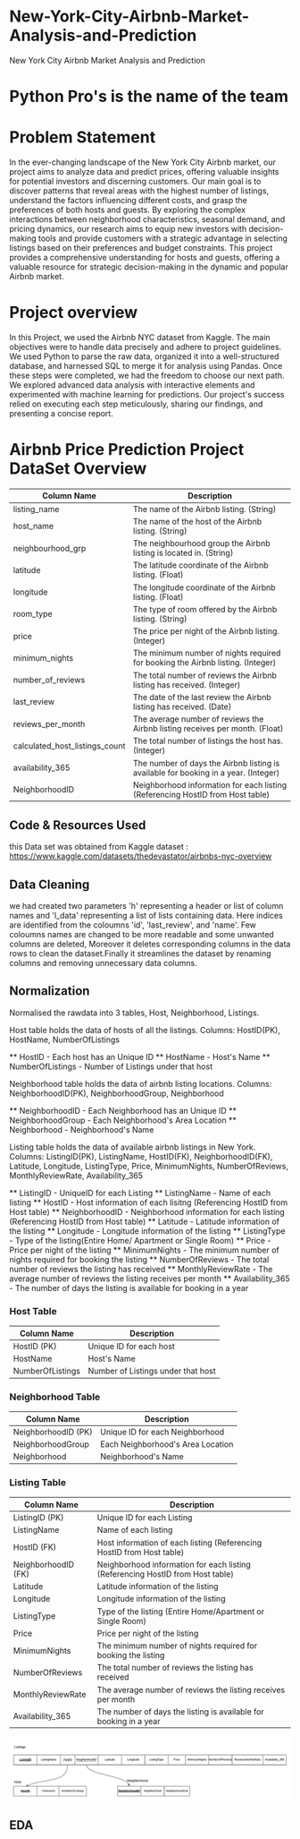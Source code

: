 # New-York-City-Airbnb-Market-Analysis-and-Prediction
New York City Airbnb Market Analysis and Prediction
# Python Pro's is the name of the team
# Problem Statement

In the ever-changing landscape of the New York City Airbnb market, our project aims to analyze data and predict prices,
offering valuable insights for potential investors and discerning customers. Our main goal is to discover patterns that reveal
areas with the highest number of listings, understand the factors influencing different costs, and grasp the preferences of both
hosts and guests. By exploring the complex interactions between neighborhood characteristics, seasonal demand, and pricing
dynamics, our research aims to equip new investors with decision-making tools and provide customers with a strategic
advantage in selecting listings based on their preferences and budget constraints. This project provides a comprehensive
understanding for hosts and guests, offering a valuable resource for strategic decision-making in the dynamic and popular
Airbnb market.

# Project overview
In this Project, we used the Airbnb NYC dataset from Kaggle. The main objectives were to handle data precisely and adhere to project guidelines. We used Python to parse the raw data, organized it into a well-structured database, and harnessed SQL to merge it for analysis using Pandas. Once these steps were completed, we had the freedom to choose our next path. We  explored advanced data analysis with interactive elements and experimented with machine learning for predictions. Our project's success relied on executing each step meticulously, sharing our findings, and presenting a concise report. 

# Airbnb Price Prediction Project DataSet Overview

| Column Name                       | Description                                            |
|-----------------------------------|--------------------------------------------------------|
| listing_name                      | The name of the Airbnb listing. (String)               |
| host_name                         | The name of the host of the Airbnb listing. (String)   |
| neighbourhood_grp                 | The neighbourhood group the Airbnb listing is located in. (String) |
| latitude                          | The latitude coordinate of the Airbnb listing. (Float) |
| longitude                         | The longitude coordinate of the Airbnb listing. (Float)|
| room_type                         | The type of room offered by the Airbnb listing. (String)|
| price                             | The price per night of the Airbnb listing. (Integer)   |
| minimum_nights                    | The minimum number of nights required for booking the Airbnb listing. (Integer) |
| number_of_reviews                 | The total number of reviews the Airbnb listing has received. (Integer)|
| last_review                       | The date of the last review the Airbnb listing has received. (Date)|
| reviews_per_month                 | The average number of reviews the Airbnb listing receives per month. (Float)|
| calculated_host_listings_count    | The total number of listings the host has. (Integer)   |
| availability_365                  | The number of days the Airbnb listing is available for booking in a year. (Integer)|
| NeighborhoodID                    | Neighborhood information for each listing (Referencing HostID from Host table)|

## Code & Resources Used
this Data set was obtained from Kaggle
dataset : https://www.kaggle.com/datasets/thedevastator/airbnbs-nyc-overview

## Data Cleaning
 we had created two parameters 'h' representing a header or list of column names and 'l_data' representing a list of lists containing data. Here indices are identified from the coloumns 'id', 'last_review', and 'name'. Few coloumns names are changed to be more readable and some unwanted columns are deleted, Moreover it deletes corresponding columns in the data rows to clean the dataset.Finally it streamlines the dataset by renaming columns and removing unnecessary data columns.
## Normalization
Normalised the rawdata into 3 tables, Host, Neighborhood, Listings.

Host table holds the data of hosts of all the listings.
Columns: HostID(PK), HostName, NumberOfListings

** HostID - Each host has an Unique ID 
** HostName - Host's Name
** NumberOfListings - Number of Listings under that host


Neighborhood table holds the data of airbnb listing locations.
Columns: NeighborhoodID(PK), NeighborhoodGroup, Neighborhood

** NeighborhoodID - Each Neighborhood has an Unique ID
** NeighborhoodGroup - Each Neighborhood's Area Location
** Neighborhood - Neighborhood's Name


Listing table holds the data of available airbnb listings in New York.
Columns: ListingID(PK), ListingName, HostID(FK), NeighborhoodID(FK), Latitude, Longitude, ListingType, Price, MinimumNights, NumberOfReviews, MonthlyReviewRate, Availability_365

** ListingID  - UniqueID for each Listing
** ListingName - Name of each listing
** HostID - Host information of each lisitng (Referencing HostID from Host table)
** NeighborhoodID - Neighborhood information for each listing (Referencing HostID from Host table)
** Latitude - Latitude information of the listing
** Longitude - Longitude information of the listing
** ListingType - Type of the listing(Entire Home/ Apartment or Single Room)
** Price - Price per night of the listing
** MinimumNights - The minimum number of nights required for booking the listing
** NumberOfReviews - The total number of reviews the listing has received
** MonthlyReviewRate - The average number of reviews the listing receives per month
** Availability_365 - The number of days the listing is available for booking in a year

### Host Table
| Column Name         | Description                                   |
|---------------------|-----------------------------------------------|
| HostID (PK)         | Unique ID for each host                       |
| HostName            | Host's Name                                   |
| NumberOfListings    | Number of Listings under that host            |

### Neighborhood Table
| Column Name         | Description                                   |
|---------------------|-----------------------------------------------|
| NeighborhoodID (PK) | Unique ID for each Neighborhood               |
| NeighborhoodGroup   | Each Neighborhood's Area Location             |
| Neighborhood        | Neighborhood's Name                           |

### Listing Table
| Column Name          | Description                                                |
|----------------------|------------------------------------------------------------|
| ListingID (PK)       | Unique ID for each Listing                                  |
| ListingName          | Name of each listing                                        |
| HostID (FK)          | Host information of each listing (Referencing HostID from Host table) |
| NeighborhoodID (FK)  | Neighborhood information for each listing (Referencing HostID from Host table) |
| Latitude             | Latitude information of the listing                        |
| Longitude            | Longitude information of the listing                       |
| ListingType          | Type of the listing (Entire Home/Apartment or Single Room) |
| Price                | Price per night of the listing                              |
| MinimumNights        | The minimum number of nights required for booking the listing |
| NumberOfReviews      | The total number of reviews the listing has received        |
| MonthlyReviewRate    | The average number of reviews the listing receives per month|
| Availability_365     | The number of days the listing is available for booking in a year |


![image](relationschema.jpeg)



## EDA

